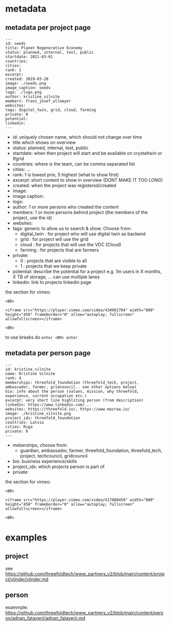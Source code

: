 # metadata

## metadata per project page

```
---
id: seeds
title: Planet Regenerative Economy
status: planned, internal, test, public
startdate: 2021-03-01
countries: 
cities: 
rank: 1
excerpt: 
created: 2019-03-20
image: ./seeds.png
image_caption: seeds
logo: ./logo.png
author: kristine_vilnite
members: franz_josef_allmayer
websites: 
tags: digital_twin, grid, cloud, farming
private: 0
potential: 
linkedin:
---
```

- id: uniquely chosen name, which should not change over time
- title which shows on overview
- status: planned, internal, test, public
- startdate: when then project will start and be available on crystaltwin or tfgrid
- countries: where is the team, can be comma separated list
- cities: ...
- rank: 1 is lowest prio, 5 highest (what to show first)
- excerpt: short content to show in overview (DONT MAKE IT TOO LONG)
- created: when the project was registered/created
- image:
- image caption:
- logo: 
- author: 1 or more persons who created the content
- members: 1 or more persons behind project (the members of the project, use the id)
- websites:
- tags: generic to allow us to search & show. Choose from: 
    - digital_twin : for project who will use digital twin as backend
    - grid : for project will use the grid
    - cloud : for projects that will use the VDC (Cloud)
    - farming : for projects that are farmers
- private:
    - 0 : projects that are visible to all
    - 1 : projects that we keep private
- potential: describe the potential for a project e.g. 1m users in X months, X TB of storage, ... can use multiple lanes
- linkedin: link to projects linkedin page

the section for vimeo:
```
<BR>

<iframe src="https://player.vimeo.com/video/434681704" width="800" height="450" frameborder="0" allow="autoplay; fullscreen" allowfullscreen></iframe>

<BR>

```

to use breaks do ```enter <BR> enter```

## metadata per person page

```
---
id: kristine_vilnite
name: Kristine Vilnite
rank: 4
memberships: threefold_foundation (threefold_tech, project, ambassador, farmer, gridcouncil.. see other options below)
bio: info about the person (values, mission, why threefold, experience, current occupation etc.)
excerpt: very short line highliting person (from description)
linkedin: https://www.linkedin.com/...
websites: https://threefold.io/, https://www.mazraa.io/
image: ./kristine_vilnite.png
project_ids: threefold_foundation
countries: Latvia
cities: Riga
private: 0
---
```

- meberships, choose from:
    - guardian, ambassador, farmer, threefold_foundation, threefold_tech, project, techcouncil, gridcouncil
- bio: business experience/skills
- project_ids: which projects person is part of
- private:

the section for vimeo:
```
<BR>

<iframe src="https://player.vimeo.com/video/417088459" width="800" height="450" frameborder="0" allow="autoplay; fullscreen" allowfullscreen></iframe>

<BR>
```



# examples

## project


see https://github.com/threefoldtech/www_partners_v2/blob/main/content/project/vlinder/vlinder.md

## person

exammple: https://github.com/threefoldtech/www_partners_v2/blob/main/content/person/adnan_fatayerji/adnan_fatayerji.md
  
  
